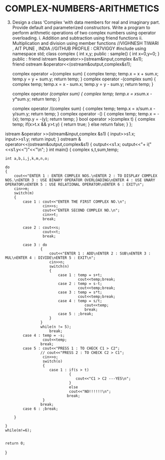 # COMPLEX-NUMBERS-ARITHMETICS
3. Design a class ‘Complex ‘with data members for real and imaginary part. Provide                   default and parameterized constructors. Write a program to perform arithmetic   operations of two complex numbers using operator overloading. i. Addition and subtraction using friend functions ii. Multiplication and division using member functions
//VIGHNESH TIWARI , AIT PUNE , INDIA
//GITHUB PROFILE : CR7VIGGY
#include<iostream>
using namespace std;
class complex
{
	int x,y;
	public :
	sample()
	{
		int x=0,y=0;
	}
	public :
	friend istream &operator>>(istream&input,complex &s1);	
	friend ostream &operator<<(ostream&output,complex&s1);
	
	complex operator +(complex sum)
	{
		complex temp;
		temp.x = x + sum.x;
		temp.y = y + sum.y;
		return temp;
	}
	complex operator -(complex sum)
	{
		complex temp;
		temp.x = x - sum.x;
		temp.y = y - sum.y;
		return temp;
	}
	
	complex operator *(complex sum)
	{
		complex temp;
		temp.x = x*sum.x - y*sum.y; 
		return temp;
	}

	complex operator /(complex sum)
	{
		complex temp;
		temp.x = x/sum.x - y/sum.y; 
		return temp;
	}
	complex operator -()
	{
		complex temp;
		temp.x = -(x);
		temp.y = -(y);
		return temp;
	}
	bool operator >(complex t)
	{
		complex temp;
		if(x>t.x && y>t.y)
		{
			return true;
		}
		else 
		return false;
	}
};


istream &operator >>(istream&input,complex &s1)
{
	input>>s1.x;
	input>>s1.y;
	return input;
}
ostream & operator<<(ostream&output,complex&s1)
{
	output<<s1.x;
	output<<"+ i("<<s1.y<<")"<<"\n";
}
int main()
{
	complex s,t,sum,temp;

	int a,b,i,j,k,m,n,o;
	
	do
	{
		cout<<"ENTER 1 : ENTER COMPLEX NOS.\nENTER 2 : TO DISPLAY COMPLEX NOS.\nENTER 3 : USE BINARY OPERATOR OVERLOADING\nENTER 4 : USE UNARY OPERATOR\nENTER 5 : USE RELATIONAL OPERATOR\nENTER 6 : EXIT\n";
		cin>>m;
		switch(m)
		{
			case 1 : cout<<"ENTER THE FIRST COMPLEX NO.\n";
					 cin>>s;
					 cout<<"ENTER SECOND COMPLEX NO.\n";
					 cin>>t;
					 break;
					 
			case 2 : cout<<s;
					 cout<<t;
					 break;
					 
			case 3 : do
					{
						cout<<"ENTER 1 : ADD\nENTER 2 : SUB\nENTER 3 : MUL\nENTER 4 : DIVIDE\nENTER 5 : EXIT\n";
						cin>>n;
						switch(n)
						{
							case 1 : temp = s+t;
									 cout<<temp;break;
							case 2 : temp = s-t;
									 cout<<temp;break;
							case 3 : temp = s*t;
							         cout<<temp;break;
							case 4 : temp = s/t;
										cout<<temp;
										break;
							case 5 : ;break;
						}
					}
					while(n != 5);
						break;
			case 4 : temp = -s;
					 cout<<temp;
					break;
			case 5 : cout<<"PRESS 1 : TO CHECK C1 > C2";
					// cout<<"PRESS 2 : TO CHECK C2 > C1";
					 cin>>o;
					 switch(o)
					 {
					 	case 1 : if(s > t)
					 			 {
					 			 	cout<<"C1 > C2 ---YES\n";	
								 }
								 else
								 cout<<"NO!!!!!!\n";
						 		break;
					 }
					break;
			case 6 : ;break;
			
		}
		
	}
	while(m!=6);

	
	return 0;
	
}
